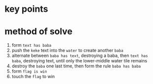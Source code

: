 # key points

# method of solve
1) form `text has baba`
2) push the `keke` text into the `water` to create another `baba`
3) alternate between `baba has text`, destroying a baba, then `text has baba`, destroying text, until only the lower-middle water tile remains
4) destroy the `baba` one last time, then form the rule `baba has baba`
5) form `flag is win`
6) touch the `flag` to win
